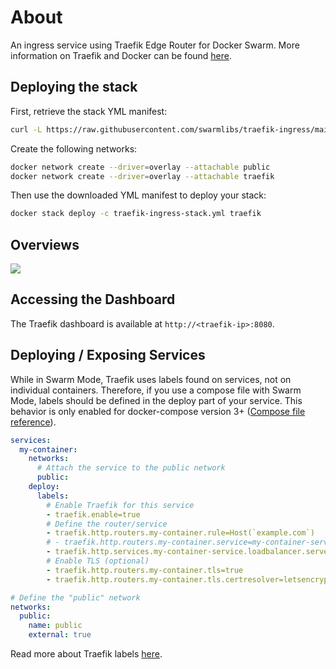 # About

An ingress service using Traefik Edge Router for Docker Swarm.
More information on Traefik and Docker can be found [here](https://docs.traefik.io/providers/docker/).

## Deploying the stack

First, retrieve the stack YML manifest:

```sh
curl -L https://raw.githubusercontent.com/swarmlibs/traefik-ingress/main/docker-stack.yml -o traefik-ingress-stack.yml
```

Create the following networks:
```sh
docker network create --driver=overlay --attachable public
docker network create --driver=overlay --attachable traefik
```

Then use the downloaded YML manifest to deploy your stack:

```sh
docker stack deploy -c traefik-ingress-stack.yml traefik
```

## Overviews

<picture>
  <source media="(prefers-color-scheme: dark)" srcset="https://github.com/user-attachments/assets/d771579c-ea33-44dd-985d-24c742a22a11">
  <source media="(prefers-color-scheme: light)" srcset="https://github.com/user-attachments/assets/35032fbe-dace-4438-92e1-71c33c31924e">
  <img src="https://github.com/user-attachments/assets/35032fbe-dace-4438-92e1-71c33c31924e">
</picture>

## Accessing the Dashboard

The Traefik dashboard is available at `http://<traefik-ip>:8080`.

## Deploying / Exposing Services

While in Swarm Mode, Traefik uses labels found on services, not on individual containers. Therefore, if you use a compose file with Swarm Mode, labels should be defined in the deploy part of your service. This behavior is only enabled for docker-compose version 3+ ([Compose file reference](https://docs.docker.com/compose/compose-file/compose-file-v3/#deploy)).

```yaml
services:
  my-container:
    networks:
      # Attach the service to the public network
      public:
    deploy:
      labels:
        # Enable Traefik for this service
        - traefik.enable=true
        # Define the router/service
        - traefik.http.routers.my-container.rule=Host(`example.com`)
        # - traefik.http.routers.my-container.service=my-container-service # optional, if only one service is defined
        - traefik.http.services.my-container-service.loadbalancer.server.port=8080
        # Enable TLS (optional)
        - traefik.http.routers.my-container.tls=true
        - traefik.http.routers.my-container.tls.certresolver=letsencrypt # or letsencrypt-staging

# Define the "public" network
networks:
  public:
    name: public
    external: true
```

Read more about Traefik labels [here](https://doc.traefik.io/traefik/routing/providers/swarm/).
